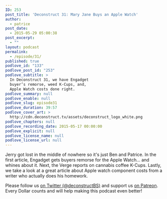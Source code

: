 ```yaml
---
ID: 253
post_title: 'Deconstruct 31: Mary Jane Buys an Apple Watch'
author:
  - patrice
post_date:
  - 2015-05-29 05:00:38
post_excerpt:
  - ""
layout: podcast
permalink:
  - /episode/31/
published: true
podlove_id: "133"
podlove_post_id: "253"
podlove_subtitle: >
  In Deconstruct 31, we have Engadget
  buyer’s remorse, weed K-Cups, and,
  Apple Watch costs done right.
podlove_summary: null
podlove_enable: null
podlove_slug: episode31
podlove_duration: 39:57
podlove_cover_art: >
  http://cdn.deconstruct.tv/assets/deconstruct_logo_white.png
podlove_chapters: null
podlove_recording_date: 2015-05-17 00:00:00
podlove_explicit: null
podlove_license_name: null
podlove_license_url: null
---
```

<p>Jerry got lost in the middle of nowhere so it's just Ben and Patrice.  In the first article, Engadget gets buyers remorse for the Apple Watch… and whines about it.  Next, the Verge reports on cannabis coffee K-Cups.  Lastly, we take a look at a great article about Apple watch component costs from a writer who actually does his homework.</p>
<p>Please follow us <a href="http://twitter.com/deconstructBS">on Twitter (@deconstructBS)</a> and support us <a href="http://patreon.com/deconstruct">on Patreon</a>. Every Dollar counts and will help making this podcast even better!
</p>